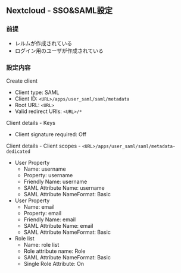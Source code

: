 ## Nextcloud - SSO&SAML設定

### 前提

- レルムが作成されている
- ログイン用のユーザが作成されている

### 設定内容

Create client

- Client type: SAML
- Client ID: `<URL>/apps/user_saml/saml/metadata`
- Root URL: `<URL>`
- Valid redirect URIs: `<URL>/*`

Client details - Keys

- Client signature required: Off

Client details - Client scopes - `<URL>/apps/user_saml/saml/metadata-dedicated`

- User Property
    - Name: username
    - Property: username
    - Friendly Name: username
    - SAML Attribute Name: username
    - SAML Attribute NameFormat: Basic
- User Property
    - Name: email
    - Property: email
    - Friendly Name: email
    - SAML Attribute Name: email
    - SAML Attribute NameFormat: Basic
- Role list
    - Name: role list
    - Role attribute name: Role
    - SAML Attribute NameFormat: Basic
    - Single Role Attribute: On